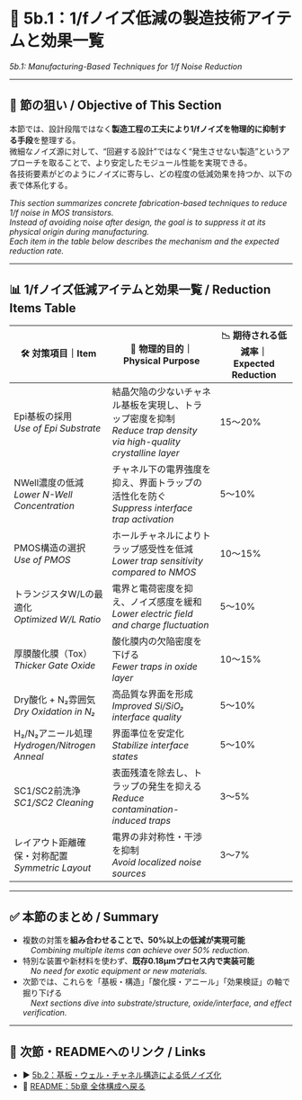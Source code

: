 # 🌟 5b.1：1/fノイズ低減の製造技術アイテムと効果一覧  
*5b.1: Manufacturing-Based Techniques for 1/f Noise Reduction*

---

## 🎯 節の狙い / Objective of This Section

本節では、設計段階ではなく**製造工程の工夫により1/fノイズを物理的に抑制する手段**を整理する。  
微細なノイズ源に対して、“回避する設計”ではなく“発生させない製造”というアプローチを取ることで、より安定したモジュール性能を実現できる。  
各技術要素がどのようにノイズに寄与し、どの程度の低減効果を持つか、以下の表で体系化する。

*This section summarizes concrete fabrication-based techniques to reduce 1/f noise in MOS transistors.  
Instead of avoiding noise after design, the goal is to suppress it at its physical origin during manufacturing.  
Each item in the table below describes the mechanism and the expected reduction rate.*

---

## 📊 1/fノイズ低減アイテムと効果一覧 / Reduction Items Table

| 🛠️ 対策項目｜Item | 🎯 物理的目的｜Physical Purpose | 📉 期待される低減率｜Expected Reduction |
|-------------------|---------------------------------|----------------------------------|
| Epi基板の採用<br>*Use of Epi Substrate* | 結晶欠陥の少ないチャネル基板を実現し、トラップ密度を抑制<br>*Reduce trap density via high-quality crystalline layer* | 15〜20% |
| NWell濃度の低減<br>*Lower N-Well Concentration* | チャネル下の電界強度を抑え、界面トラップの活性化を防ぐ<br>*Suppress interface trap activation* | 5〜10% |
| PMOS構造の選択<br>*Use of PMOS* | ホールチャネルによりトラップ感受性を低減<br>*Lower trap sensitivity compared to NMOS* | 10〜15% |
| トランジスタW/Lの最適化<br>*Optimized W/L Ratio* | 電界と電荷密度を抑え、ノイズ感度を緩和<br>*Lower electric field and charge fluctuation* | 5〜10% |
| 厚膜酸化膜（Tox）<br>*Thicker Gate Oxide* | 酸化膜内の欠陥密度を下げる<br>*Fewer traps in oxide layer* | 10〜15% |
| Dry酸化 + N₂雰囲気<br>*Dry Oxidation in N₂* | 高品質な界面を形成<br>*Improved Si/SiO₂ interface quality* | 5〜10% |
| H₂/N₂アニール処理<br>*Hydrogen/Nitrogen Anneal* | 界面準位を安定化<br>*Stabilize interface states* | 5〜10% |
| SC1/SC2前洗浄<br>*SC1/SC2 Cleaning* | 表面残渣を除去し、トラップの発生を抑える<br>*Reduce contamination-induced traps* | 3〜5% |
| レイアウト距離確保・対称配置<br>*Symmetric Layout* | 電界の非対称性・干渉を抑制<br>*Avoid localized noise sources* | 3〜7% |

---

## ✅ 本節のまとめ / Summary

- 複数の対策を**組み合わせることで、50%以上の低減が実現可能**  
 *Combining multiple items can achieve over 50% reduction.*
- 特別な装置や新材料を使わず、**既存0.18μmプロセス内で実装可能**  
 *No need for exotic equipment or new materials.*
- 次節では、これらを「基板・構造」「酸化膜・アニール」「効果検証」の軸で掘り下げる  
 *Next sections dive into substrate/structure, oxide/interface, and effect verification.*

---

## 🔗 次節・READMEへのリンク / Links

- ▶️ [5b.2：基板・ウェル・チャネル構造による低ノイズ化](5b_2_structure_and_well_engineering.md)  
- 📘 [README：5b章 全体構成へ戻る](README.md)
